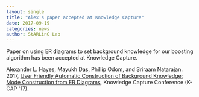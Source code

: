 ```yaml
---
layout: single
title: "Alex's paper accepted at Knowledge Capture"
date: 2017-09-19
categories: news
author: StARLinG Lab
---
```


Paper on using ER diagrams to set background knowledge for our boosting algorithm has been accepted at Knowledge Capture.

Alexander L. Hayes, Mayukh Das, Phillip Odom, and Sriraam Natarajan. 2017, [User Friendly Automatic Construction of Background Knowledge: Mode Construction from ER Diagrams](/assets/pdfs/KCAP17Mode.pdf), Knowledge Capture Conference (K-CAP '17).
